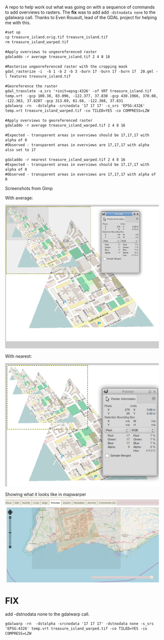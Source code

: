 A repo to help work out what was going on with a sequence of commands to add overviews to rasters.
The **fix** was to add add `-dstnodata none` to the gdalwarp call. Thanks to Even Rouault, lead of the GDAL project for helping me with this.


```
#set up
cp treasure_island.orig.tif treasure_island.tif
rm treasure_island_warped.tif

#Apply overviews to ungeoreferenced raster
gdaladdo -r average treasure_island.tif 2 4 8 16

#Rasterise ungeoreferenced raster with the cropping mask 
gdal_rasterize -i  -b 1 -b 2 -b 3 -burn 17 -burn 17 -burn 17  20.gml -l features treasure_island.tif

#Georeference the raster
gdal_translate -a_srs '+init=epsg:4326' -of VRT treasure_island.tif temp.vrt  -gcp 100.38, 83.096, -122.377, 37.830 -gcp 430.1966, 370.08, -122.363, 37.8207 -gcp 313.69, 61.68, -122.368, 37.831
gdalwarp -rn  -dstalpha -srcnodata '17 17 17' -s_srs 'EPSG:4326' temp.vrt treasure_island_warped.tif -co TILED=YES -co COMPRESS=LZW

#Apply overviews to georeferenced raster
gdaladdo -r average treasure_island_warped.tif 2 4 8 16

#Expected - transparent areas in overviews should be 17,17,17 with alpha of 0
#Observed - transparent areas in overviews are 17,17,17 with alpha also set to 17

gdaladdo -r nearest treasure_island_warped.tif 2 4 8 16
#Expected - transparent areas in overviews should be 17,17,17 with alpha of 0
#Observed - transparent areas in overviews are 17,17,17 with alpha of 0
```
Screenshots from Gimp

With average:

 ![wrong](observed_wrong.png)
 
 
With nearest:

 ![correct](observed_nearest_correct.png)


Showing what it looks like in mapwarper
 ![](in_mapwarper.png)

 # FIX

add -dstnodata none to the gdalwarp call.
```
gdalwarp -rn  -dstalpha -srcnodata '17 17 17' -dstnodata none -s_srs 'EPSG:4326' temp.vrt treasure_island_warped.tif -co TILED=YES -co COMPRESS=LZW
```